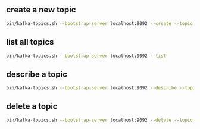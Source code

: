## create a new topic

```bash
bin/kafka-topics.sh --bootstrap-server localhost:9092 --create --topic topic1 --partitions 3
```

## list all topics

```bash
bin/kafka-topics.sh --bootstrap-server localhost:9092 --list
```

## describe a topic

```bash
bin/kafka-topics.sh --bootstrap-server localhost:9092 --describe --topic topic1
```

## delete a topic

```bash
bin/kafka-topics.sh --bootstrap-server localhost:9092 --delete --topic topic1
```
